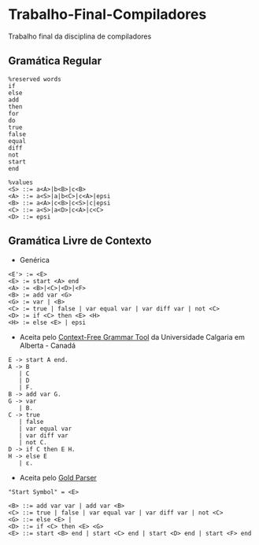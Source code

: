 # Trabalho-Final-Compiladores
Trabalho final da disciplina de compiladores
## Gramática Regular
```
%reserved words
if
else
add
then
for
do
true
false
equal
diff
not
start
end

%values
<S> ::= a<A>|b<B>|c<B>
<A> ::= a<S>|a|b<C>|c<A>|epsi
<B> ::= a<A>|c<B>|c<S>|c|epsi
<C> ::= a<S>|a<D>|c<A>|c<C>
<D> ::= epsi
```
## Gramática Livre de Contexto
* Genérica
```
<E'> := <E>
<E> := start <A> end
<A> := <B>|<C>|<D>|<F>
<B> := add var <G>
<G> := var | <B>
<C> := true | false | var equal var | var diff var | not <C>
<D> := if <C> then <E> <H>
<H> := else <E> | epsi
```
* Aceita pelo [Context-Free Grammar Tool](https://smlweb.cpsc.ucalgary.ca/start.html) da Universidade Calgaria em Alberta - Canadá
```
E -> start A end.
A -> B
   | C
   | D
   | F.
B -> add var G.
G -> var
   | B.
C -> true
   | false
   | var equal var
   | var diff var
   | not C.
D -> if C then E H.
H -> else E
   | ε.
```
* Aceita pelo [Gold Parser](http://goldparser.org/download.htm)
```
"Start Symbol" = <E>

<B> ::= add var var | add var <B>
<C> ::= true | false | var equal var | var diff var | not <C>
<G> ::= else <E> | 
<D> ::= if <C> then <E> <G>
<E> ::= start <B> end | start <C> end | start <D> end | start <F> end
```
